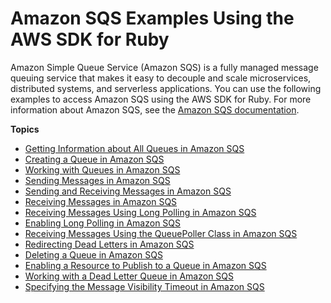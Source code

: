 # Amazon SQS Examples Using the AWS SDK for Ruby<a name="sqs-examples"></a>

Amazon Simple Queue Service \(Amazon SQS\) is a fully managed message queuing service that makes it easy to decouple and scale microservices, distributed systems, and serverless applications\. You can use the following examples to access Amazon SQS using the AWS SDK for Ruby\. For more information about Amazon SQS, see the [Amazon SQS documentation](https://aws.amazon.com/documentation/sqs/)\.

**Topics**
+ [Getting Information about All Queues in Amazon SQS](sqs-example-show-queues.md)
+ [Creating a Queue in Amazon SQS](sqs-example-create-queue.md)
+ [Working with Queues in Amazon SQS](sqs-example-use-queue.md)
+ [Sending Messages in Amazon SQS](sqs-example-send-messages.md)
+ [Sending and Receiving Messages in Amazon SQS](sqs-example-send-and-receive-messages.md)
+ [Receiving Messages in Amazon SQS](sqs-example-get-messages.md)
+ [Receiving Messages Using Long Polling in Amazon SQS](sqs-example-get-messages-with-long-polling.md)
+ [Enabling Long Polling in Amazon SQS](sqs-example-enable-long-polling.md)
+ [Receiving Messages Using the QueuePoller Class in Amazon SQS](sqs-example-poll-messages.md)
+ [Redirecting Dead Letters in Amazon SQS](sqs-example-redirect-deadletters.md)
+ [Deleting a Queue in Amazon SQS](sqs-example-delete_queue.md)
+ [Enabling a Resource to Publish to a Queue in Amazon SQS](sqs-example-enable-resource.md)
+ [Working with a Dead Letter Queue in Amazon SQS](sqs-example-dead-letter-queue.md)
+ [Specifying the Message Visibility Timeout in Amazon SQS](sqs-example-message-visibility-timeout.md)
